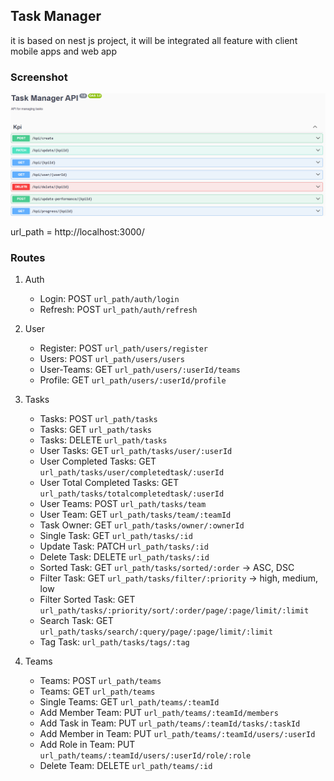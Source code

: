 ## Task Manager 
it is based on nest js project, it will be integrated all feature with client mobile apps and web app

### Screenshot

![Task Manager Screenshot](screenshots/swagger.png)

url_path = http://localhost:3000/

### Routes
1. Auth
   - Login: POST `url_path/auth/login`
   - Refresh: POST `url_path/auth/refresh`

2. User
   - Register: POST `url_path/users/register`
   - Users: POST `url_path/users/users`
   - User-Teams: GET `url_path/users/:userId/teams`
   - Profile: GET `url_path/users/:userId/profile`

3. Tasks
   - Tasks: POST `url_path/tasks`
   - Tasks: GET `url_path/tasks`
   - Tasks: DELETE `url_path/tasks`
   - User Tasks: GET `url_path/tasks/user/:userId`
   - User Completed Tasks: GET `url_path/tasks/user/completedtask/:userId`
   - User Total Completed Tasks: GET `url_path/tasks/totalcompletedtask/:userId`
   - User Teams: POST `url_path/tasks/team`
   - User Team: GET `url_path/tasks/team/:teamId`
   - Task Owner: GET `url_path/tasks/owner/:ownerId`
   - Single Task: GET `url_path/tasks/:id`
   - Update Task: PATCH `url_path/tasks/:id`
   - Delete Task: DELETE `url_path/tasks/:id`
   - Sorted Task: GET `url_path/tasks/sorted/:order` -> ASC, DSC
   - Filter Task: GET `url_path/tasks/filter/:priority` -> high, medium, low
   - Filter Sorted Task: GET `url_path/tasks/:priority/sort/:order/page/:page/limit/:limit`
   - Search Task: GET `url_path/tasks/search/:query/page/:page/limit/:limit`
   - Tag Task: `url_path/tasks/tags/:tag`

4. Teams
   - Teams: POST `url_path/teams`
   - Teams: GET `url_path/teams`
   - Single Teams: GET `url_path/teams/:teamId`
   - Add Member Team: PUT `url_path/teams/:teamId/members`
   - Add Task in Team: PUT `url_path/teams/:teamId/tasks/:taskId`
   - Add Member in Team: PUT `url_path/teams/:teamId/users/:userId`
   - Add Role in Team: PUT `url_path/teams/:teamId/users/:userId/role/:role`
   - Delete Team: DELETE `url_path/teams/:id` 